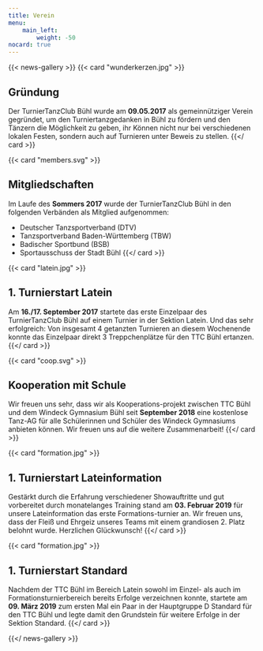 ```yaml
---
title: Verein
menu:
    main_left:
        weight: -50
nocard: true
---
```


{{< news-gallery >}}
{{< card "wunderkerzen.jpg" >}}
## Gründung

Der TurnierTanzClub Bühl wurde am **09.05.2017** als gemeinnütziger Verein gegründet, um den Turniertanzgedanken in Bühl zu fördern und den Tänzern die Möglichkeit zu geben, ihr Können nicht nur bei verschiedenen lokalen Festen, sondern auch auf Turnieren unter Beweis zu stellen.
{{</ card >}}

{{< card "members.svg" >}}
## Mitgliedschaften

Im Laufe des **Sommers 2017** wurde der TurnierTanzClub Bühl in den folgenden Verbänden als Mitglied aufgenommen:

- Deutscher Tanzsportverband (DTV)
- Tanzsportverband Baden-Württemberg (TBW)
- Badischer Sportbund (BSB)
- Sportausschuss der Stadt Bühl
{{</ card >}}

{{< card "latein.jpg" >}}
## 1. Turnierstart Latein

Am **16./17. September 2017** startete das erste Einzelpaar des TurnierTanzClub Bühl auf einem Turnier in der Sektion Latein. 
Und das sehr erfolgreich: Von insgesamt 4 getanzten Turnieren an diesem Wochenende konnte das Einzelpaar direkt 3 Treppchenplätze für den TTC Bühl ertanzen. 
{{</ card >}}

{{< card "coop.svg" >}}
## Kooperation mit Schule

Wir freuen uns sehr, dass wir als Kooperations-projekt zwischen TTC Bühl und dem Windeck Gymnasium Bühl seit **September 2018** eine kostenlose Tanz-AG für alle Schülerinnen und Schüler des Windeck Gymnasiums anbieten können. Wir freuen uns auf die weitere Zusammenarbeit!
{{</ card >}}

{{< card "formation.jpg" >}}
## 1. Turnierstart Lateinformation

Gestärkt durch die Erfahrung verschiedener Showauftritte und gut vorbereitet durch monatelanges Training stand am **03. Februar 2019** für unsere Lateinformation das erste Formations-turnier an. Wir freuen uns, dass der Fleiß und Ehrgeiz unseres Teams mit einem grandiosen 2. Platz belohnt wurde. Herzlichen Glückwunsch!
{{</ card >}}

{{< card "formation.jpg" >}}
## 1. Turnierstart Standard

Nachdem der TTC Bühl im Bereich Latein sowohl im Einzel- als auch im Formationsturnierbereich bereits Erfolge verzeichnen konnte,  startete am **09. März 2019** zum ersten Mal ein Paar in der Hauptgruppe D Standard für den TTC Bühl und legte damit den Grundstein für weitere Erfolge in der Sektion Standard.
{{</ card >}}

{{</ news-gallery >}}